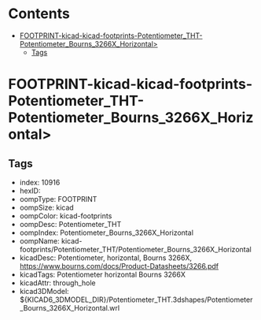 



Contents
========

* [FOOTPRINT-kicad-kicad-footprints-Potentiometer_THT-Potentiometer_Bourns_3266X_Horizontal>](#footprint-kicad-kicad-footprints-potentiometer_tht-potentiometer_bourns_3266x_horizontal)
	* [Tags](#tags)

# FOOTPRINT-kicad-kicad-footprints-Potentiometer_THT-Potentiometer_Bourns_3266X_Horizontal>

## Tags

- index: 10916
- hexID: 
- oompType: FOOTPRINT
- oompSize: kicad
- oompColor: kicad-footprints
- oompDesc: Potentiometer_THT
- oompIndex: Potentiometer_Bourns_3266X_Horizontal
- oompName: kicad-footprints/Potentiometer_THT/Potentiometer_Bourns_3266X_Horizontal
- kicadDesc: Potentiometer, horizontal, Bourns 3266X, https://www.bourns.com/docs/Product-Datasheets/3266.pdf
- kicadTags: Potentiometer horizontal Bourns 3266X
- kicadAttr: through_hole
- kicad3DModel: ${KICAD6_3DMODEL_DIR}/Potentiometer_THT.3dshapes/Potentiometer_Bourns_3266X_Horizontal.wrl
